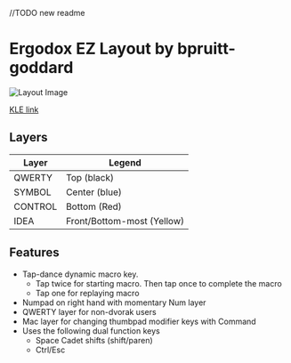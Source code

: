 //TODO new readme

# Ergodox EZ Layout by bpruitt-goddard
![Layout Image](https://i.imgur.com/kVPmpFG.png)

[KLE link](http://www.keyboard-layout-editor.com/#/gists/5896c5a729a64633d3f63de71e7e0e79)

## Layers
| Layer   | Legend        |
| ------- | ------------- |
| QWERTY  |  Top (black)  |
| SYMBOL  | Center (blue) |
| CONTROL | Bottom (Red)  |
| IDEA    | Front/Bottom-most (Yellow) |

## Features
* Tap-dance dynamic macro key.
  * Tap twice for starting macro. Then tap once to complete the macro
  * Tap one for replaying macro
* Numpad on right hand with momentary Num layer
* QWERTY layer for non-dvorak users
* Mac layer for changing thumbpad modifier keys with Command
* Uses the following dual function keys
    * Space Cadet shifts (shift/paren)
    * Ctrl/Esc

